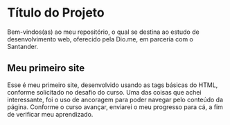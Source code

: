 
# Título do Projeto

Bem-vindos(as) ao meu repositório, o qual se destina ao estudo de desenvolvimento web, oferecido pela Dio.me, em parceria com o Santander.

## Meu primeiro site

Esse é meu primeiro site, desenvolvido usando as tags básicas do HTML, conforme solicitado no desafio do curso. Uma das coisas que achei interessante, foi o uso de ancoragem para poder navegar pelo conteúdo da página. Conforme o curso avançar, enviarei o meu progresso para cá, a fim de verificar meu aprendizado.
